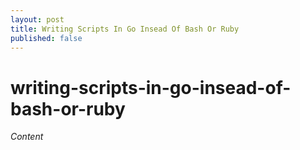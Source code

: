 ```yaml
---
layout: post
title: Writing Scripts In Go Insead Of Bash Or Ruby
published: false
---
```


# writing-scripts-in-go-insead-of-bash-or-ruby

_Content_
